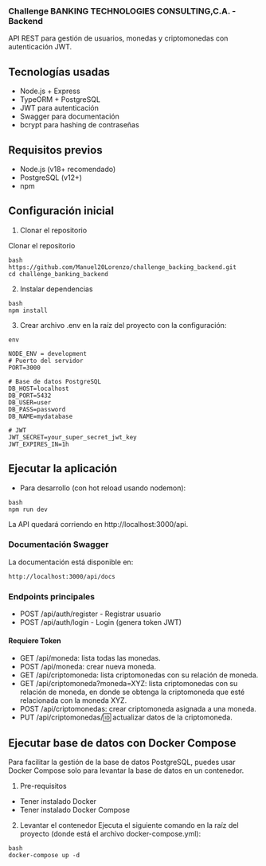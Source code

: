 ### Challenge  BANKING TECHNOLOGIES CONSULTING,C.A. -  Backend
API REST para gestión de usuarios, monedas y criptomonedas con autenticación JWT.


## Tecnologías usadas
- Node.js + Express
- TypeORM + PostgreSQL
- JWT para autenticación
- Swagger para documentación
- bcrypt para hashing de contraseñas

## Requisitos previos
- Node.js (v18+ recomendado)
- PostgreSQL (v12+)
- npm

## Configuración inicial
1. Clonar el repositorio

Clonar el repositorio

```
bash
https://github.com/Manuel20Lorenzo/challenge_backing_backend.git
cd challenge_banking_backend
```
2. Instalar dependencias

```
bash
npm install
```
3. Crear archivo .env en la raíz del proyecto con la configuración:

```
env 

NODE_ENV = development
# Puerto del servidor
PORT=3000

# Base de datos PostgreSQL
DB_HOST=localhost
DB_PORT=5432
DB_USER=user
DB_PASS=password
DB_NAME=mydatabase

# JWT
JWT_SECRET=your_super_secret_jwt_key
JWT_EXPIRES_IN=1h
```

## Ejecutar la aplicación
- Para desarrollo (con hot reload usando nodemon):

```
bash
npm run dev
```

La API quedará corriendo en http://localhost:3000/api.

###  Documentación Swagger
La documentación está disponible en:


```
http://localhost:3000/api/docs
```

### Endpoints principales
- POST /api/auth/register - Registrar usuario
- POST /api/auth/login - Login (genera token JWT)
#### Requiere Token
- GET /api/moneda: lista todas las monedas.
- POST /api/moneda: crear nueva moneda.
- GET /api/criptomoneda: lista criptomonedas con su relación de moneda.
- GET /api/criptomoneda?moneda=XYZ: lista criptomonedas con su relación de
moneda, en donde se obtenga la criptomoneda que esté relacionada con
la moneda XYZ.
- POST /api/criptomonedas: crear criptomoneda asignada a una moneda.
- PUT /api/criptomonedas/:id: actualizar datos de la criptomoneda.

## Ejecutar base de datos con Docker Compose
Para facilitar la gestión de la base de datos PostgreSQL, puedes usar Docker Compose solo para levantar la base de datos en un contenedor.


1. Pre-requisitos
- Tener instalado Docker
- Tener instalado Docker Compose

2. Levantar el contenedor
Ejecuta el siguiente comando en la raíz del proyecto (donde está el archivo docker-compose.yml):
```
bash
docker-compose up -d
```
